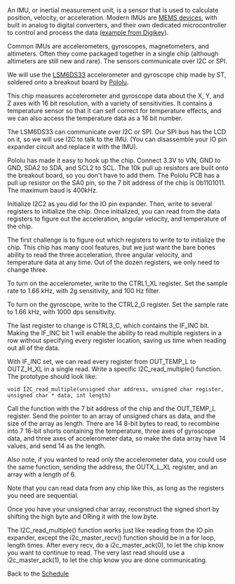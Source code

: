 An IMU, or inertial measurement unit, is a sensor that is used to calculate position, velocity, or acceleration. Modern IMUs are [MEMS devices](https://en.wikipedia.org/wiki/Microelectromechanical_systems), with built in analog to digital converters, and their own dedicated microcontroller to control and process the data ([example from Digikey](https://www.digikey.com/en/articles/techzone/2018/jan/apply-sensor-fusion-to-accelerometers-and-gyroscopes?utm_medium=email&utm_source=evn&utm_campaign=30701_EVN1806A&utm_content=LearnMore2_US&utm_cid=5340605&WT.v_sub=1002993&WT.mc_id=em_EVN1806A.US.Send&WT.z_email=30701_EVN1806A0B0US_LearnMore2&mkt_tok=eyJpIjoiTUROaFlqSTFZVGhsWXpjeSIsInQiOiJsMlg3UFZJTjlNd1BiYnZCNkozQjhLckxuZFBBRFZocGI5cUtLUHQ2a0x3clwvTmRLa2xlRmxTV2tKRzRjbVRZSVQ1VmhnTCtMOHJROG9DdnEyODlxUHhvQzVzYWNneXg4Tk5OUTNwNUxBV0wyMWVkd0Mybzl3SFlsRzFkcnFyTDEifQ%3D%3D)).

Common IMUs are accelerometers, gyroscopes, magnetometers, and altimeters. Often they come packaged together in a single chip (although altimeters are still new and rare). The sensors communicate over I2C or SPI.

We will use the [LSM6DS33](https://www.pololu.com/file/0J1087/LSM6DS33.pdf) accelerometer and gyroscope chip made by ST, soldered onto a breakout board by [Pololu](https://www.pololu.com/product/2736).

This chip measures accelerometer and gyroscope data about the X, Y, and Z axes with 16 bit resolution, with a variety of sensitivities. It contains a temperature sensor so that it can self correct for temperature effects, and we can also access the temperature data as a 16 bit number.

The LSM6DS33 can communicate over I2C or SPI. Our SPI bus has the LCD on it, so we will use I2C to talk to the IMU. (You can disassemble your IO pin expander circuit and replace it with the IMU).

Pololu has made it easy to hook up the chip. Connect 3.3V to VIN, GND to GND, SDA2 to SDA, and SCL2 to SCL. The 10k pull up resistors are built onto the breakout board, so you don't have to add them. The Pololu PCB has a pull up resistor on the SA0 pin, so the 7 bit address of the chip is 0b1101011. The maximum baud is 400kHz.

Initialize I2C2 as you did for the IO pin expander. Then, write to several registers to initialize the chip. Once initialized, you can read from the data registers to figure out the acceleration, angular velocity, and temperature of the chip.

The first challenge is to figure out which registers to write to to initialize the chip. This chip has many cool features, but we just want the bare bones ability to read the three acceleration, three angular velocity, and temperature data at any time. Out of the dozen registers, we only need to change three.

To turn on the accelerometer, write to the CTRL1_XL register. Set the sample rate to 1.66 kHz, with 2g sensitivity, and 100 Hz filter.

To turn on the gyroscope, write to the CTRL2_G register. Set the sample rate to 1.66 kHz, with 1000 dps sensitivity.

The last register to change is CTRL3_C, which contains the IF_INC bit. Making the IF_INC bit 1 will enable the ability to read multiple registers in a row without specifying every register location, saving us time when reading out all of the data. 

With IF_INC set, we can read every register from OUT_TEMP_L to OUTZ_H_XL in a single read. Write a specific I2C_read_multiple() function. The prototype should look like:

`void I2C_read_multiple(unsigned char address, unsigned char register, unsigned char * data, int length)`

Call the function with the 7 bit address of the chip and the OUT_TEMP_L register. Send the pointer to an array of unsigned chars as data, and the size of the array as length. There are 14 8-bit bytes to read, to recombine into 7 16-bit shorts containing the temperature, three axes of gyroscope data, and three axes of accelerometer data, so make the data array have 14 values, and send 14 as the length.

Also note, if you wanted to read only the accelerometer data, you could use the same function, sending the address, the OUTX_L_XL register, and an array with a length of 6. 

Note that you can read data from any chip like this, as long as the registers you need are sequential.

Once you have your unsigned char array, reconstruct the signed short by shifting the high byte and ORing it with the low byte.

The I2C_read_multiple() function works just like reading from the IO pin expander, except the i2c_master_recv() function should be in a for loop, length times. After every recv, do a i2c_master_ack(0), to let the chip know you want to continue to read. The very last read should use a i2c_master_ack(1), to let the chip know you are done communicating.

Back to the [Schedule](https://github.com/ndm736/ME433_2019/wiki/Schedule)